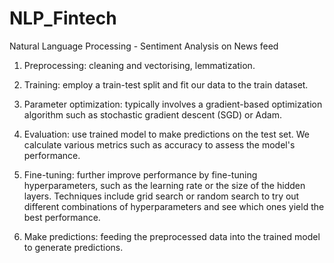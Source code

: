 # NLP_Fintech
Natural Language Processing - Sentiment Analysis on News feed

1. Preprocessing: cleaning and vectorising, lemmatization.

2. Training: employ a train-test split and fit our data to the train dataset.

3. Parameter optimization: typically involves a gradient-based optimization algorithm such as stochastic gradient descent (SGD) or Adam.

4. Evaluation: use trained model to make predictions on the test set. We calculate various metrics such as accuracy to assess the model's performance.

5. Fine-tuning: further improve performance by fine-tuning hyperparameters, such as the learning rate or the size of the hidden layers. Techniques include grid search or random search to try out different combinations of hyperparameters and see which ones yield the best performance.

6. Make predictions: feeding the preprocessed data into the trained model to generate predictions.
